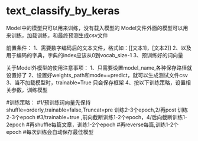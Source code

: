 # text_classify_by_keras
Model中的模型只可以用来训练，没有载入模型的
Model文件外面的模型可以用来训练，加载训练，和最终预测生成csv文件

前置条件：
1、需要数字编码后的文本文件，格式如：[[文本1]，[文本2]]
2、以及用于编码的字典，字典的index应该从0到vocab_size-1
3、预训练好的词向量

关于Model外模型的使用注意事项：
1、只需要设置model_name,各种保存路径就设置好了
2、设置好weights_path和mode==predict，就可以生成测试文件csv
3、当不加载模型时，trainable=True 只会保存框架
4、按以下训练策略，设置相关参数，训练模型

#训练策略：
#1/预训练词向量先保持shuffle=orderly,trainable=false,Truncat=pre 训练2-3个epoch,2/再post 训练2-3个epoch
#3/trainable=true ,前向截断训练1-2个epoch，4/后向截断训练1-2epoch
#再shuffle每篇文章，训练1-2个epoch
#再reverse每篇,训练1-2个epoch
#每次训练会自动保存最佳模型

